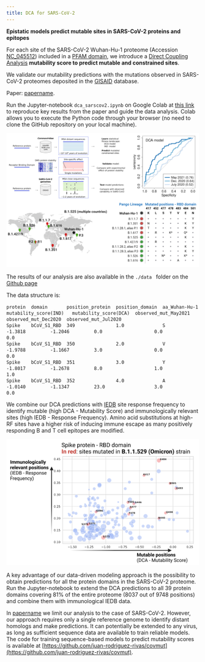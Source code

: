 ```yaml
---
title: DCA for SARS-CoV-2 
---
```


**Epistatic models predict mutable sites in SARS-CoV-2 proteins and epitopes**

For each site of the SARS-CoV-2 Wuhan-Hu-1 proteome (Accession [NC_045512](https://www.genome.jp/dbget-bin/www_bget?refseq:NC_045512)) included in a [PFAM domain](http://pfam.xfam.org/), we introduce a  [Direct Coupling Analysis](https://en.wikipedia.org/wiki/Direct_coupling_analysis) **mutability score to predict mutable and constrained sites**.

We validate our mutability predictions with the mutations observed in SARS-CoV-2 proteomes deposited in the [GISAID](https://www.gisaid.org/) database.

Paper: [papername](link_to_paper).

Run the Jupyter-notebook ```dca_sarscov2.ipynb``` on Google Colab at [this link](https://colab.research.google.com/github/GiancarloCroce/DCA_SARS-CoV-2/blob/main/dca_sarscov2.ipynb) to reproduce key results from the paper and guide the data analysis. Colab allows you to execute the Python code through your browser (no need to clone the GitHub repository on your local machine). 

![](pipeline2.png)

The results of our analysis are also available in the ```./data ``` folder on the [Github page](https://github.com/GiancarloCroce/DCA_SARS-CoV-2/)

The data structure is:
```
protein  domain	      position_protein  position_domain  aa_Wuhan-Hu-1  mutability_score(IND) 	mutability_score(DCA)  observed_mut_May2021  observed_mut_Dec2020  observed_mut_Jul2020
Spike  	 bCoV_S1_RBD  349               1.0              S              -1.3818			-1.2046			0.0                   0.0                   0.0
Spike  	 bCoV_S1_RBD  350               2.0              V              -1.9788			-1.1667			3.0                   0.0                   0.0
Spike  	 bCoV_S1_RBD  351               3.0              Y              -1.8017			-1.2678			8.0                   1.0                   1.0
Spike    bCoV_S1_RBD  352               4.0              A              -1.0140			-1.1347			23.0                  3.0                   0.0
```

We combine our DCA predictions with [IEDB](https://www.iedb.org/) site response frequency to identify mutable (high DCA - Mutability Score) and immunologically relevant sites (high IEDB - Response Frequency). Amino acid substitutions at high-RF sites have a higher risk of inducing immune escape as many positively responding B and T cell epitopes are modified.  

![](IEDB_DCA_Spike_RBD_Omicron.png)

A key advantage of our data-driven modeling approach is the possibility to obtain predictions for all the protein domains in the SARS-CoV-2 proteome. Run the Jupyter-notebook to extend the DCA predictions to all 39 protein domains covering 81% of the entire proteome (8037 out of 9748 positions) and combine them with immunological IEDB data.

In [papername](link_to_paper) we limit our analysis to the case of SARS-CoV-2. However, our approach requires only a single reference genome to identify distant homologs and make predictions. It can potentially be extended to any virus, as long as sufficient sequence data are available to train reliable models. The code for training sequence-based models to predict mutability scores is available at [https://github.com/juan-rodriguez-rivas/covmut](https://github.com/juan-rodriguez-rivas/covmut). 

